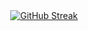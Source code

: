 <div align="center">
  <a href="https://git.io/streak-stats"><img src="https://streak-stats.demolab.com?user=PawelHry&theme=merko&hide_current_streak=true" alt="GitHub Streak" /></a>
</div>

